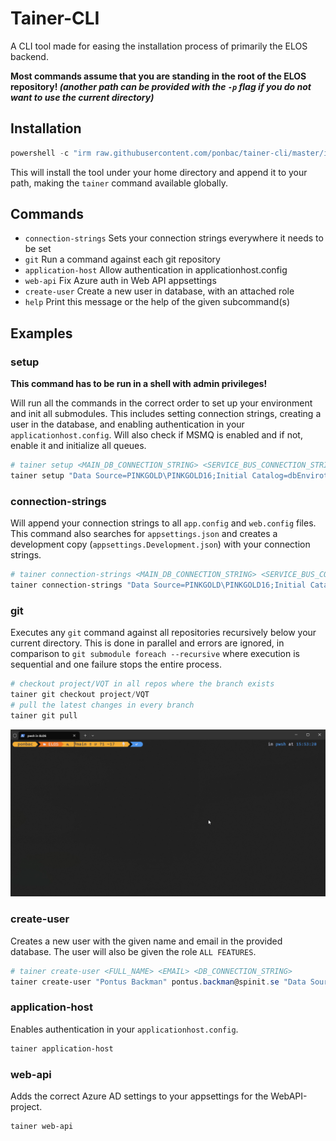 # Tainer-CLI

A CLI tool made for easing the installation process of primarily the ELOS backend.

**Most commands assume that you are standing in the root of the ELOS repository! _(another path can be provided with the `-p` flag if you do not want to use the current directory)_**

## Installation

```powershell
powershell -c "irm raw.githubusercontent.com/ponbac/tainer-cli/master/install.ps1 | iex"
```

This will install the tool under your home directory and append it to your path, making the `tainer` command available globally.

## Commands

- `connection-strings` Sets your connection strings everywhere it needs to be set
- `git` Run a command against each git repository
- `application-host` Allow authentication in applicationhost.config
- `web-api` Fix Azure auth in Web API appsettings
- `create-user` Create a new user in database, with an attached role
- `help` Print this message or the help of the given subcommand(s)

## Examples

### setup

**This command has to be run in a shell with admin privileges!**

Will run all the commands in the correct order to set up your environment and init all submodules. This includes setting connection strings, creating a user in the database, and enabling authentication in your `applicationhost.config`. Will also check if MSMQ is enabled and if not, enable it and initialize all queues.

```powershell
# tainer setup <MAIN_DB_CONNECTION_STRING> <SERVICE_BUS_CONNECTION_STRING>
tainer setup "Data Source=PINKGOLD\PINKGOLD16;Initial Catalog=dbEnvirotainerELOS;Integrated Security=SSPI;" "Data Source=PINKGOLD\PINKGOLD16;Initial Catalog=EnvirotainerNServiceBus;Integrated Security=SSPI;"
```

### connection-strings

Will append your connection strings to all `app.config` and `web.config` files. This command also searches for `appsettings.json` and creates a development copy (`appsettings.Development.json`) with your connection strings.

```powershell
# tainer connection-strings <MAIN_DB_CONNECTION_STRING> <SERVICE_BUS_CONNECTION_STRING>
tainer connection-strings "Data Source=PINKGOLD\PINKGOLD16;Initial Catalog=dbEnvirotainerELOS;Integrated Security=SSPI;" "Data Source=PINKGOLD\PINKGOLD16;Initial Catalog=EnvirotainerNServiceBus;Integrated Security=SSPI;"
```

### git

Executes any `git` command against all repositories recursively below your current directory. This is done in parallel and errors are ignored, in comparison to `git submodule foreach --recursive` where execution is sequential and one failure stops the entire process.

```powershell
# checkout project/VQT in all repos where the branch exists
tainer git checkout project/VQT
# pull the latest changes in every branch
tainer git pull
```

![](/docs/images/git-demo.gif)

### create-user

Creates a new user with the given name and email in the provided database. The user will also be given the role `ALL FEATURES`.

```powershell
# tainer create-user <FULL_NAME> <EMAIL> <DB_CONNECTION_STRING>
tainer create-user "Pontus Backman" pontus.backman@spinit.se "Data Source=PINKGOLD\PINKGOLD16;Initial Catalog=dbEnvirotainerELOS;Integrated Security=SSPI;"
```

### application-host

Enables authentication in your `applicationhost.config`.

```powershell
tainer application-host
```

### web-api

Adds the correct Azure AD settings to your appsettings for the WebAPI-project.

```powershell
tainer web-api
```
